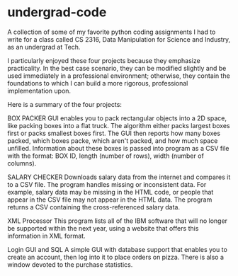 # undergrad-code
A collection of some of my favorite python coding assignments I had to write for a class called CS 2316, Data Manipulation for Science and Industry, as an undergrad at Tech.

I particularly enjoyed these four projects because they emphasize practicality. In the best case scenario, they can be modified slightly and be used immediately in a professional environment; otherwise, they contain the foundations to which I can build a more rigorous, professional implementation upon.

Here is a summary of the four projects:

BOX PACKER
GUI enables you to pack rectangular objects into a 2D space, like packing boxes into a flat truck. The algorithm either packs largest boxes first or packs smallest boxes first. The GUI then reports how many boxes packed, which boxes packe, which aren't packed, and how much space unfilled. Information about these boxes is passed into program as a CSV file with the format: BOX ID, length (number of rows), width (number of columns).

SALARY CHECKER
Downloads salary data from the internet and compares it to a CSV file. The program handles missing or inconsistent data. For example, salary data may be missing in the HTML code, or people that appear in the CSV file may not appear in the HTML data. The program returns a CSV containing the cross-referenced salary data.

XML Processor
This program lists all of the IBM software that will no longer be supported within the next year, using a website that offers this information in XML format.

Login GUI and SQL
A simple GUI with database support that enables you to create an account, then log into it to place orders on pizza. There is also a window devoted to the purchase statistics.
